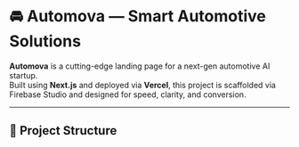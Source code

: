 # 🚘 Automova — Smart Automotive Solutions

**Automova** is a cutting-edge landing page for a next-gen automotive AI startup.  
Built using **Next.js** and deployed via **Vercel**, this project is scaffolded via Firebase Studio and designed for speed, clarity, and conversion.

---

## 📁 Project Structure


